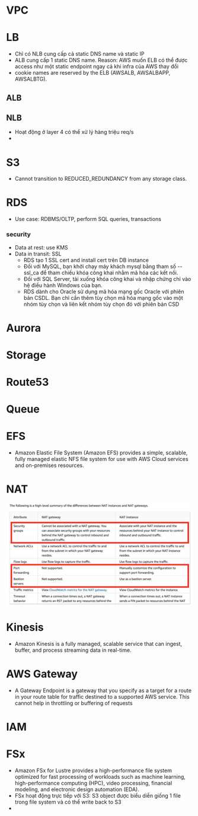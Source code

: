 # VPC


# LB  
- Chỉ có NLB cung cấp cả static DNS name và static IP
- ALB cung cấp 1 static DNS name. Reason: AWS muốn ELB có thể được access như một static endpoint ngay cả khi infra của AWS thay đổi 
- cookie names are reserved by the ELB (AWSALB, AWSALBAPP, AWSALBTG).
## ALB  

## NLB  
- Hoạt động ở layer 4 có thể xử lý hàng triệu req/s 
- 



# S3
- Cannot transition to REDUCED_REDUNDANCY from any storage class.

# RDS
- Use case: RDBMS/OLTP, perform SQL queries, transactions
### security 
- Data at rest: use  KMS
- Data in transit: SSL
  - RDS tạo 1 SSL cert and install cert trên DB instance 
  - Đối với MySQL, bạn khởi chạy máy khách mysql bằng tham số --ssl_ca để tham chiếu khóa công khai nhằm mã hóa các kết nối. 
  - Đối với SQL Server, tải xuống khóa công khai và nhập chứng chỉ vào hệ điều hành Windows của bạn. 
  - RDS dành cho Oracle sử dụng mã hóa mạng gốc Oracle với phiên bản CSDL. Bạn chỉ cần thêm tùy chọn mã hóa mạng gốc vào một nhóm tùy chọn và liên kết nhóm tùy chọn đó với phiên bản CSD

# Aurora 

# Storage 

# Route53

# Queue

# EFS 
- Amazon Elastic File System (Amazon EFS) provides a simple, scalable, fully managed elastic NFS file system for use with AWS Cloud services and on-premises resources.

# NAT
![1.jpg](image/1.jpg)  


# Kinesis 
- Amazon Kinesis is a fully managed, scalable service that can ingest, buffer, and process streaming data in real-time.

# AWS Gateway 
- A Gateway Endpoint is a gateway that you specify as a target for a route in your route table for traffic destined to a supported AWS service. This cannot help in throttling or buffering of requests


# IAM 

# FSx
- Amazon FSx for Lustre provides a high-performance file system optimized for fast processing of workloads such as machine learning, high-performance computing (HPC), video processing, financial modeling, and electronic design automation (EDA).
- FSx hoạt động trực tiếp với S3: S3 object được biểu diễn giống 1 file trong file system và có thể write back to S3 
- 
